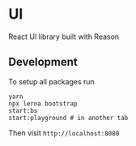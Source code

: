 # UI

React UI library built with Reason

## Development

To setup all packages run

```
yarn
npx lerna bootstrap
start:bs
start:playground # in another tab
```

Then visit `http://localhost:8080`
